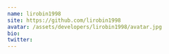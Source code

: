 ```yaml
---
name: lirobin1998
site: https://github.com/lirobin1998
avatar: /assets/developers/lirobin1998/avatar.jpg
bio: 
twitter: 
---
```

